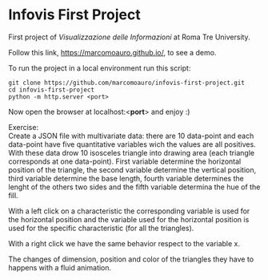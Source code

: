 # Infovis First Project

First project of *Visualizzazione delle Informazioni* at Roma Tre University.

Follow this link, https://marcomoauro.github.io/, to see a demo.

To run the project in a local environment run this script:
 ```
 git clone https://github.com/marcomoauro/infovis-first-project.git
 cd infovis-first-project
 python -m http.server <port>
 ```
 Now open the browser at localhost:<**port**> and enjoy :)
 
Exercise:  
Create a JSON file with multivariate data: there are 10 data-point and 
each data-point have five quantitative variables wich the values are all positives.
With these data drow 10 isosceles triangle into drawing area (each triangle corresponds at one data-point).
First variable determine the horizontal position of the triangle, the second variable determine the vertical
position, third variable determine the base length, fourth variable determines the lenght of the others two sides
and the fifth variable determina the hue of the fill.

With a left click on a characteristic the corresponding variable is used for the horizontal position and
the variable used for the horizontal position is used for the specific characteristic (for all the triangles).

With a right click we have the same behavior respect to the variable x.

The changes of dimension, position and color of the triangles they have to happens with a fluid animation.
